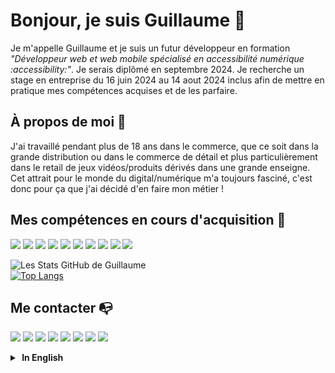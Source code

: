 # Bonjour, je suis Guillaume :wave:

Je m'appelle Guillaume et je suis un futur développeur en formation  *"Développeur web et web mobile spécialisé en accessibilité numérique :accessibility:"*.
Je serais diplômé en septembre 2024.
Je recherche un stage en entreprise du 16 juin 2024 au 14 aout 2024 inclus afin de mettre en pratique mes compétences acquises et de les parfaire.
## À propos de moi :raising_hand:

J'ai travaillé pendant plus de 18 ans dans le commerce, que ce soit dans la grande distribution ou dans le commerce de détail et plus particulièrement dans le retail de jeux vidéos/produits dérivés dans une grande enseigne.
Cet attrait pour le monde du digital/numérique m'a toujours fasciné, c'est donc pour ça que j'ai décidé d'en faire mon métier !

## Mes compétences en cours d'acquisition :battery:

<img src="https://img.shields.io/badge/Markdown-000000?style=for-the-badge&logo=markdown&logoColor=white"/> <img src="https://img.shields.io/badge/HTML5-E34F26?style=for-the-badge&logo=html5&logoColor=white" /> <img src="https://img.shields.io/badge/CSS3-1572B6?style=for-the-badge&logo=css3&logoColor=white" /> <img src="https://img.shields.io/badge/JavaScript-323330?style=for-the-badge&logo=javascript&logoColor=F7DF1E" /> <img src="https://img.shields.io/badge/Notion-000000?style=for-the-badge&logo=notion&logoColor=white"/>
<img src="https://img.shields.io/badge/PostgreSQL-316192?style=for-the-badge&logo=postgresql&logoColor=white"/> <img src="https://img.shields.io/badge/Bootstrap-563D7C?style=for-the-badge&logo=bootstrap&logoColor=white"/> <img src="https://img.shields.io/badge/npm-CB3837?style=for-the-badge&logo=npm&logoColor=white"/> <img src="https://img.shields.io/badge/Node%20js-339933?style=for-the-badge&logo=nodedotjs&logoColor=white"/> <img src="https://img.shields.io/badge/GIT-E44C30?style=for-the-badge&logo=git&logoColor=white"/>

![Les Stats GitHub de Guillaume](https://github-readme-stats.vercel.app/api?username=GuillaumePOREZ72&show_icons=true&theme=highcontrast)   
[![Top Langs](https://github-readme-stats.vercel.app/api/top-langs/?username=GuillaumePOREZ72&layout=compact)](https://github.com/GuillaumePOREZ72/github-readme-stats)

## Me contacter :mailbox_with_no_mail:

<img src="https://img.shields.io/badge/Gmail-D14836?style=for-the-badge&logo=gmail&logoColor=white"/> <img src="https://img.shields.io/badge/WhatsApp-25D366?style=for-the-badge&logo=whatsapp&logoColor=white"/> <img src="https://img.shields.io/badge/Slack-4A154B?style=for-the-badge&logo=slack&logoColor=white"/> <img src="	https://img.shields.io/badge/Discord-5865F2?style=for-the-badge&logo=discord&logoColor=whit"/> <img src="https://img.shields.io/badge/Facebook-1877F2?style=for-the-badge&logo=facebook&logoColor=white"/> <img src="https://img.shields.io/badge/GitHub-100000?style=for-the-badge&logo=github&logoColor=whit"/> <img src="https://img.shields.io/badge/LinkedIn-0077B5?style=for-the-badge&logo=linkedin&logoColor=white"/> <img src="https://img.shields.io/badge/Twitter-1DA1F2?style=for-the-badge&logo=twitter&logoColor=white"/>



<details>
  <summary><b> &nbsp;In English</b></summary>



# Hello, I'm Guillaume :wave:

My name is Guillaume and I am a future developer in training *"Web development and digital accessibility:accessibility:"*.
I will graduate in September 2024.

## About me :raising_hand:

I have worked for more than 18 years in commerce, whether in mass distribution or in retail, and more particularly in the retail of video games/derivative products in a large brand.
This attraction to the digital world has always fascinated me, so that's why I decided to make it my job!

## My skills being acquired :battery:

<img src="https://img.shields.io/badge/Markdown-000000?style=for-the-badge&logo=markdown&logoColor=white"/> <img src="https://img.shields.io/badge/HTML5-E34F26?style=for-the-badge&logo=html5&logoColor=white" /> <img src="https://img.shields.io/badge/CSS3-1572B6?style=for-the-badge&logo=css3&logoColor=white" /> <img src="https://img.shields.io/badge/JavaScript-323330?style=for-the-badge&logo=javascript&logoColor=F7DF1E" /> <img src="https://img.shields.io/badge/Notion-000000?style=for-the-badge&logo=notion&logoColor=white"/>
<img src="https://img.shields.io/badge/PostgreSQL-316192?style=for-the-badge&logo=postgresql&logoColor=white"/> <img src="https://img.shields.io/badge/Bootstrap-563D7C?style=for-the-badge&logo=bootstrap&logoColor=white"/> <img src="https://img.shields.io/badge/npm-CB3837?style=for-the-badge&logo=npm&logoColor=white"/> <img src="https://img.shields.io/badge/Node%20js-339933?style=for-the-badge&logo=nodedotjs&logoColor=white"/> <img src="https://img.shields.io/badge/GIT-E44C30?style=for-the-badge&logo=git&logoColor=white"/> < img src="https://img.shields.io/badge/EJS-B4CA65?style=for-the-badge&logo=ejs&logoColor=white"/>

![Les Stats GitHub de Guillaume](https://github-readme-stats.vercel.app/api?username=GuillaumePOREZ72&show_icons=true&theme=highcontrast)

[![Top Langs](https://github-readme-stats.vercel.app/api/top-langs/?username=GuillaumePOREZ72&layout=compact)](https://github.com/GuillaumePOREZ72/github-readme-stats)


## Contact me:mailbox_with_no_mail:

<img src="https://img.shields.io/badge/Gmail-D14836?style=for-the-badge&logo=gmail&logoColor=white"/> <img src="https://img.shields.io/badge/WhatsApp-25D366?style=for-the-badge&logo=whatsapp&logoColor=white"/> <img src="https://img.shields.io/badge/Slack-4A154B?style=for-the-badge&logo=slack&logoColor=white"/> <img src="	https://img.shields.io/badge/Discord-5865F2?style=for-the-badge&logo=discord&logoColor=whit"/> <img src="https://img.shields.io/badge/Facebook-1877F2?style=for-the-badge&logo=facebook&logoColor=white"/> <img src="https://img.shields.io/badge/GitHub-100000?style=for-the-badge&logo=github&logoColor=whit"/> <img src="https://img.shields.io/badge/LinkedIn-0077B5?style=for-the-badge&logo=linkedin&logoColor=white"/> <img src="https://img.shields.io/badge/Twitter-1DA1F2?style=for-the-badge&logo=twitter&logoColor=white"/>

</details>
